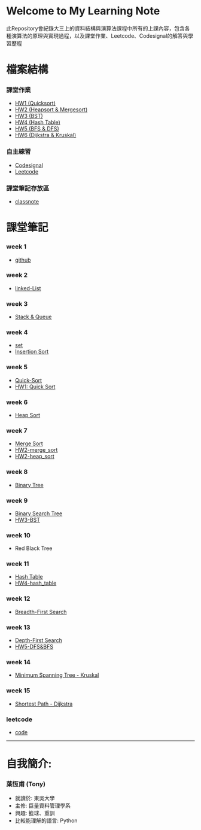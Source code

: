 

# Welcome to My Learning Note 
此Repository會紀錄大三上的資料結構與演算法課程中所有的上課內容，包含各種演算法的原理與實現過程，以及課堂作業、Leetcode、Codesignal的解答與學習歷程

# 檔案結構
### 課堂作業
- [HW1 (Quicksort)](HW1)
- [HW2 (Heapsort & Mergesort)](HW2)
- [HW3 (BST)](HW3)
- [HW4 (Hash Table)](HW4)
- [HW5 (BFS & DFS)](HW5)
- [HW6 (Dijkstra & Kruskal)](HW6)

### 自主練習
- [Codesignal](CodeSignal)
- [Leetcode](Leetcode)

### 課堂筆記存放區
- [classnote](classnote)

# 課堂筆記
### week 1
- [github]()

### week 2
- [linked-List]()

### week 3
- [Stack & Queue]()

### week 4
- [set]() 
- [Insertion Sort]() 

### week 5
- [Quick-Sort]()
- [HW1: Quick Sort]()

### week 6
- [Heap Sort]()

### week 7
- [Merge Sort]()
- [HW2-merge_sort]()
- [HW2-heap_sort]()

### week 8
- [Binary Tree]()

### week 9
- [Binary Search Tree]()
- [HW3-BST]()

### week 10
- Red Black Tree

### week 11 
- [Hash Table]()
- [HW4-hash_table]()

### week 12
- [Breadth-First Search]()

### week 13 
- [Depth-First Search]()
- [HW5-DFS&BFS]()

### week 14
- [Minimum Spanning Tree - Kruskal]()

### week 15
- [Shortest Path - Dijkstra]()

### leetcode
- [code]()
---

# 自我簡介:
### **葉恆甫** (Tony)
* 就讀於: 東吳大學
* 主修: 巨量資料管理學系
* 興趣: 籃球、重訓
* 比較能理解的語言: Python

